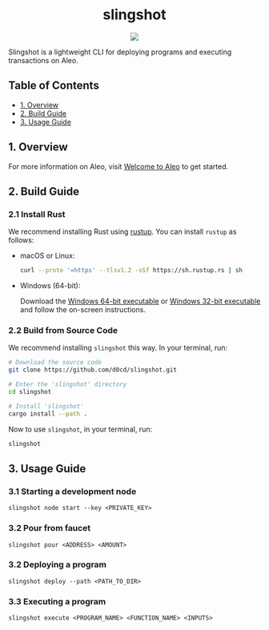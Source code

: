 <h1 align="center">slingshot</h1>

<p align="center">
    <a href="https://discord.gg/5v2ynrw2ds"><img src="https://img.shields.io/discord/700454073459015690?logo=discord"/></a>
</p>

Slingshot is a lightweight CLI for deploying programs and executing transactions on Aleo.

## Table of Contents

* [1. Overview](#1-overview)
* [2. Build Guide](#2-build-guide)
* [3. Usage Guide](#3-usage-guide)

## 1. Overview

For more information on Aleo, visit [Welcome to Aleo](https://developer.aleo.org/overview/) to get started.

## 2. Build Guide

### 2.1 Install Rust

We recommend installing Rust using [rustup](https://www.rustup.rs/). You can install `rustup` as follows:

- macOS or Linux:
  ```bash
  curl --proto '=https' --tlsv1.2 -sSf https://sh.rustup.rs | sh
  ```

- Windows (64-bit):

  Download the [Windows 64-bit executable](https://win.rustup.rs/x86_64) or
  [Windows 32-bit executable](https://win.rustup.rs/i686) and follow the on-screen instructions.

### 2.2 Build from Source Code

We recommend installing `slingshot` this way. In your terminal, run:

```bash
# Download the source code
git clone https://github.com/d0cd/slingshot.git

# Enter the 'slingshot' directory
cd slingshot

# Install 'slingshot'
cargo install --path .
```

Now to use `slingshot`, in your terminal, run:
```bash
slingshot
```

## 3. Usage Guide

### 3.1 Starting a development node
```
slingshot node start --key <PRIVATE_KEY>
```

### 3.2 Pour from faucet
```
slingshot pour <ADDRESS> <AMOUNT>
```

### 3.2 Deploying a program
```
slingshot deploy --path <PATH_TO_DIR> 
```

### 3.3 Executing a program 
```
slingshot execute <PROGRAM_NAME> <FUNCTION_NAME> <INPUTS>
```

